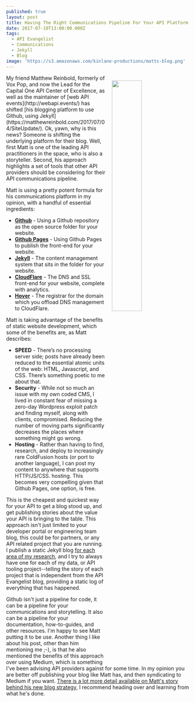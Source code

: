 ```yaml
---
published: true
layout: post
title: Having The Right Communications Pipeline For Your API Platform
date: 2017-07-10T13:00:00.000Z
tags:
  - API Evangelist
  - Communications
  - Jekyll
  - Blog
image: 'https://s3.amazonaws.com/kinlane-productions/matts-blog.png'
---
```

<p><a href="https://matthewreinbold.com/2017/07/04/SiteUpdate/"><img src="https://s3.amazonaws.com/kinlane-productions/matts-blog.png" align="right" width="40%" style="padding: 15px;" /></a></p>My friend Matthew Reinbold, formerly of Vox Pop, and now the Lead for the Capital One API Center of Excellence, as well as the maintainer of [web API events](http://webapi.events/) has shifted [his blogging platform to use Github, using Jekyll](https://matthewreinbold.com/2017/07/04/SiteUpdate/). Ok, yawn, why is this news? Someone is shifting the underlying platform for their blog. Well, first Matt is one of the leading API practitioners in the space, who is also a storyteller. Second, his approach highlights a set of tools that other API providers should be considering for their API communications pipeline.

Matt is using a pretty potent formula for his communications platform in my opinion, with a handful of essential ingredients:

- **[Github](https://github.com)** - Using a Github repository as the open source folder for your website.
- **[Github Pages](https://pages.github.com/)** - Using Github Pages to publish the front-end for your website.
- **[Jekyll](https://jekyllrb.com/)** - The content management system that sits in the folder for your website.
- **[CloudFlare](https://www.cloudflare.com/)** - The DNS and SSL front-end for your website, complete with analytics.
- **[Hover](https://www.hover.com/)** - The registrar for the domain which you offload DNS management to CloudFlare.

Matt is taking advantage of the benefits of static website development, which some of the benefits are, as Matt describes:

- **SPEED** - There’s no processing server side; posts have already been reduced to the essential atomic units of the web: HTML, Javascript, and CSS. There’s something poetic to me about that.
- **Security** - While not so much an issue with my own coded CMS, I lived in constant fear of missing a zero-day Wordpress exploit patch and finding myself, along with clients, compromised. Reducing the number of moving parts significantly decreases the places where something might go wrong.
- **Hosting** - Rather than having to find, research, and deploy to increasingly rare ColdFusion hosts (or port to another language), I can post my content to anywhere that supports HTTP/JS/CSS. hosting. This becomes very compelling given that Github Pages, one option, is free.

This is the cheapest and quickest way for your API to get a blog stood up, and get publishing stories about the value your API is bringing to the table. This approach isn't just limited to your developer portal or engineering team blog, this could be for partners, or any API related project that you are running. I publish a static Jekyll blog [for each area of my research](http://apievangelist.com/api-lifecycle/), and I try to always have one for each of my data, or API tooling project--telling the story of each project that is independent from the API Evangelist blog, providing a static log of everything that has happened.

Github isn't just a pipeline for code, it can be a pipeline for your communications and storytelling. It also can be a pipeline for your documentation, how-to-guides, and other resources. I'm happy to see Matt putting it to be use. Another thing I like about his post, other than him mentioning me ;-), is that he also mentioned the benefits of this approach over using Medium, which is something I've been advising API providers against for some time. In my opinion you are better off publishing your blog like Matt has, and then syndicating to Medium if you want. [There is a lot more detail available on Matt's story behind his new blog strategy](https://matthewreinbold.com/2017/07/04/SiteUpdate/), I recommend heading over and learning from what he's done.
